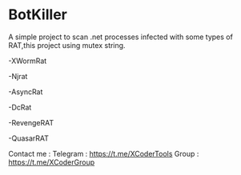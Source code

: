# BotKiller

A simple project to scan .net processes infected with some types of RAT,this project using mutex string.

-XWormRat

-Njrat

-AsyncRat

-DcRat

-RevengeRAT

-QuasarRAT

Contact me : Telegram : https://t.me/XCoderTools Group : https://t.me/XCoderGroup
